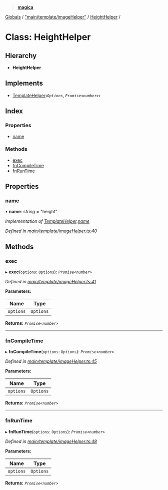 > **[magica](../README.md)**

[Globals](../README.md) / ["main/template/imageHelper"](../modules/_main_template_imagehelper_.md) / [HeightHelper](_main_template_imagehelper_.heighthelper.md) /

# Class: HeightHelper

## Hierarchy

* **HeightHelper**

## Implements

* [TemplateHelper](../interfaces/_main_template_template_.templatehelper.md)‹*`Options`*, *`Promise<number>`*›

## Index

### Properties

* [name](_main_template_imagehelper_.heighthelper.md#name)

### Methods

* [exec](_main_template_imagehelper_.heighthelper.md#exec)
* [fnCompileTime](_main_template_imagehelper_.heighthelper.md#fncompiletime)
* [fnRunTime](_main_template_imagehelper_.heighthelper.md#fnruntime)

## Properties

###  name

• **name**: *string* = "height"

*Implementation of [TemplateHelper](../interfaces/_main_template_template_.templatehelper.md).[name](../interfaces/_main_template_template_.templatehelper.md#name)*

*Defined in [main/template/imageHelper.ts:40](https://github.com/cancerberoSgx/magica/blob/c6ded1a/src/main/template/imageHelper.ts#L40)*

## Methods

###  exec

▸ **exec**(`options`: `Options`): *`Promise<number>`*

*Defined in [main/template/imageHelper.ts:41](https://github.com/cancerberoSgx/magica/blob/c6ded1a/src/main/template/imageHelper.ts#L41)*

**Parameters:**

Name | Type |
------ | ------ |
`options` | `Options` |

**Returns:** *`Promise<number>`*

___

###  fnCompileTime

▸ **fnCompileTime**(`options`: `Options`): *`Promise<number>`*

*Defined in [main/template/imageHelper.ts:45](https://github.com/cancerberoSgx/magica/blob/c6ded1a/src/main/template/imageHelper.ts#L45)*

**Parameters:**

Name | Type |
------ | ------ |
`options` | `Options` |

**Returns:** *`Promise<number>`*

___

###  fnRunTime

▸ **fnRunTime**(`options`: `Options`): *`Promise<number>`*

*Defined in [main/template/imageHelper.ts:48](https://github.com/cancerberoSgx/magica/blob/c6ded1a/src/main/template/imageHelper.ts#L48)*

**Parameters:**

Name | Type |
------ | ------ |
`options` | `Options` |

**Returns:** *`Promise<number>`*